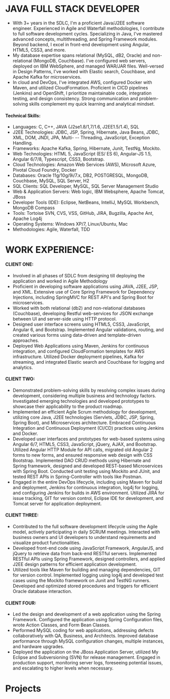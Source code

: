 # JAVA FULL STACK DEVELOPER
- With 3+ years in the SDLC, I'm a proficient Java/J2EE software engineer. Experienced in Agile and Waterfall methodologies, I contribute to full software development cycles. Specializing in Java, I've mastered advanced concepts, multithreading, and Spring Framework modules. Beyond backend, I excel in front-end development using Angular, HTML5, CSS3, and more.
- My database expertise spans relational (MySQL, dB2, Oracle) and non-relational (MongoDB, Couchbase). I've configured web servers, deployed on IBM WebSphere, and managed WAR/JAR files. Well-versed in Design Patterns, I've worked with Elastic search, Couchbase, and Apache Kafka for microservices.
- In cloud and DevOps, I've integrated AWS, configured Docker with Maven, and utilized CloudFormation. Proficient in CICD pipelines (Jenkins) and OpenShift, I prioritize maintainable code, integration testing, and design consistency. Strong communication and problem-solving skills complement my quick learning and analytical mindset.

#### Technical Skills:
- Languages: C, C++, JAVA (J2se1.8/1,7/1.6, J2EE1.5/1.4), SQL
- J2EE Technologies: JDBC, JSP, Spring, Hibernate, Java Beans, JDBC, XML, DOM, JNDI, JPA, Multi- -- Threading, JavaScript, Exception Handling.
- Frameworks: Apache Kafka, Spring, Hibernate, Junit, TestNg, Mockito.
- Web Technologies: HTML 5, JavaScript (ES/ ES 6), Angular-JS 1.5, Angular 6/7/8, Typescript, CSS3, Bootstrap.
- Cloud Technologies: Amazon Web Services (AWS), Microsoft Azure, Pivotal Cloud Foundry, Docker
- Databases: Oracle 11g/10g/9i/7.x, DB2, POSTGRESQL, MongoDB, Couchbase, MySQL, SQL Server, H2
- SQL Clients: SQL Developer, MySQL, SQL Server Management Studio
- Web & Application Servers: Web logic, IBM Websphere, Apache Tomcat, JBoss
- Developer Tools (IDE): Eclipse, NetBeans, IntelliJ, MySQL Workbench, MongoDB Compass
- Tools: Tortoise SVN, CVS, VSS, GitHub, JIRA, Bugzilla, Apache Ant, Apache Log4j
- Operating Systems: Windows XP/7, Linux/Ubuntu, Mac
- Methodologies: Agile, Waterfall, TDD
# WORK EXPERIENCE:
#### CLIENT ONE:
- Involved in all phases of SDLC from designing till deploying the application and worked in Agile Methodology
- Proficient in developing software applications using JAVA, J2EE, JSP, and XML. Extensive use of Core Spring Framework for Dependency Injections, including SpringMVC for REST API's and Spring Boot for microservices.
- Worked with both relational (db2) and non-relational databases (Couchbase), developing Restful web-services for JSON exchange between UI and server-side using HTTP protocol.
- Designed user interface screens using HTML5, CSS3, JavaScript, Angular 6, and Bootstrap. Implemented Angular validations, routing, and created various forms using data-driven and template-driven approaches.
- Deployed Web Applications using Maven, Jenkins for continuous integration, and configured CloudFormation templates for AWS infrastructure. Utilized Docker deployment pipelines, Kafka for streaming, and integrated Elastic search and Couchbase for logging and analytics.
#### CLIENT TWO:
- Demonstrated problem-solving skills by resolving complex issues during development, considering multiple business and technology factors. Investigated emerging technologies and developed prototypes to showcase their applicability to the product roadmap.
- Implemented an efficient Agile Scrum methodology for development, utilizing core Java, J2EE technologies (Servlets, JDBC, JSP, Spring, Spring Boot), and Microservices architecture. Embraced Continuous Integration and Continuous Deployment (CI/CD) practices using Jenkins and Docker.
- Developed user interfaces and prototypes for web-based systems using Angular 6/7, HTML5, CSS3, JavaScript, jQuery, AJAX, and Bootstrap. Utilized Angular HTTP Module for API calls, migrated old Angular 2 forms to new forms, and ensured responsive web design with CSS Bootstrap.
Implemented DAO CRUD methods using Hibernate and Spring framework, designed and developed REST-based Microservices with Spring Boot. Conducted unit testing using Mockito and JUnit, and tested REST APIs in Spring-Controller with tools like Postman.
- Engaged in the entire DevOps lifecycle, including using Maven for build and deployment, Jenkins for continuous integration, log4j for logging, and configuring Jenkins for builds in AWS environment. Utilized JIRA for issue tracking, GIT for version control, Eclipse IDE for development, and Tomcat server for application deployment.
#### CLIENT THREE: 
- Contributed to the full software development lifecycle using the Agile model, actively participating in daily SCRUM meetings. Interacted with business owners and UI developers to understand requirements and visualize product functionalities.
- Developed front-end code using JavaScript Framework, AngularJS, and jQuery to retrieve data from back-end RESTful servers. Implemented RESTful APIs using Spring Framework, designed controllers, and applied J2EE design patterns for efficient application development.
- Utilized tools like Maven for building and managing dependencies, GIT for version control. Implemented logging using log4j and developed test cases using the Mockito framework on Junit and TestNG runners. Developed and optimized stored procedures and triggers for efficient Oracle database interaction.
#### CLIENT FOUR:
- Led the design and development of a web application using the Spring Framework. Configured the application using Spring Configuration files, wrote Action Classes, and Form Bean Classes.
- Performed MySQL coding for web applications, addressing defects collaboratively with QA, Business, and Architects. Improved database performance through MySQL configuration changes, multiple instances, and hardware upgrades.
- Deployed the application on the JBoss Application Server, utilized My Eclipse and Subversioning (SVN) for release management. Engaged in production support, monitoring server logs, foreseeing potential issues, and escalating to higher levels when necessary.

# Projects 










